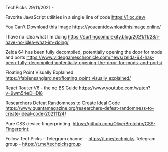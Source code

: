TechPicks 29/11/2021 -

Favorite JavaScript utilities in a single line of code
https://1loc.dev/

You Can't Download this Image
https://youcantdownloadthisimage.online/

I have no idea what I’m doing
https://surfingcomplexity.blog/2021/11/28/i-have-no-idea-what-im-doing/

Zelda 64 has been fully decompiled, potentially opening the door for mods and ports
https://www.videogameschronicle.com/news/zelda-64-has-been-fully-decompiled-potentially-opening-the-door-for-mods-and-ports/

Floating Point Visually Explained
https://fabiensanglard.net/floating_point_visually_explained/

React Router V6 - the no BS Guide
https://www.youtube.com/watch?v=9wm54eDHDI8

Researchers Defeat Randomness to Create Ideal Code
https://www.quantamagazine.org/researchers-defeat-randomness-to-create-ideal-code-20211124/

Pure CSS device fingerprinting.
https://github.com/OliverBrotchie/CSS-Fingerprint

Follow TechPicks -
Telegram channel - https://t.me/techpicks
Telegram group - https://t.me/techpicksgroup